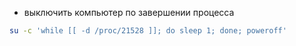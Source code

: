 * выключить компьютер по завершении процесса

```bash
su -c 'while [[ -d /proc/21528 ]]; do sleep 1; done; poweroff'
```


